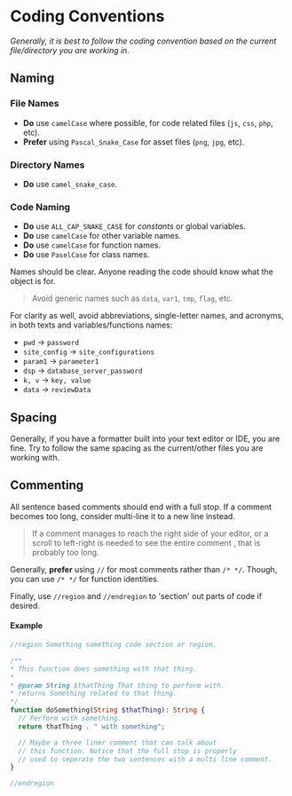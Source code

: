 # Coding Conventions

*Generally, it is best to follow the coding convention based on the current file/directory you are working in.*

## Naming

### File Names

- **Do**  use `camelCase` where possible, for code related files (`js`, `css`, `php`, etc).
- **Prefer** using `Pascal_Snake_Case` for asset files (`png`, `jpg`, etc).

### Directory Names

- **Do** use `camel_snake_case`.

### Code Naming

- **Do** use `ALL_CAP_SNAKE_CASE` for *constants* or global variables.
- **Do** use `camelCase` for other variable names.
- **Do** use `camelCase` for function names.
- **Do** use `PaselCase` for class names.

Names should be clear.
Anyone reading the code should know what the object is for. 

> Avoid generic names such as `data`, `var1`, `tmp`, `flag`, etc.

For clarity as well, avoid abbreviations, single-letter names, and acronyms, in both texts and variables/functions names:
- `pwd` -> `password`
- `site_config` -> `site_configurations`
- `param1` -> `parameter1`
- `dsp` -> `database_server_password`
- `k, v` -> `key, value`
- `data` -> `reviewData`

## Spacing

Generally, if you have a formatter built into your text editor or IDE, you are fine. Try to follow the same spacing as the current/other files you are working with.

## Commenting

All sentence based comments should end with a full stop. If a comment becomes too long, consider multi-line it to a new line instead.

> If a comment manages to reach the right side of your editor, or a scroll to left-right is needed to see the entire comment , that is probably too long.

Generally, **prefer** using `//` for most comments rather than `/* */`.
Though, you can use `/* */` for function identities.

Finally, use `//region` and `//endregion` to 'section' out parts of code if desired.

#### Example
```php
//region Something something code section or region.

/**
* This function does something with that thing.
*
* @param String $thatThing That thing to perform with.
* returns Something related to that thing.
*/
function doSomething(String $thatThing): String {
  // Perform with something.
  return thatThing . " with something";

  // Maybe a three liner comment that can talk about
  // this function. Notice that the full stop is properly
  // used to seperate the two sentences with a multi line comment.
}

//endregion
```
